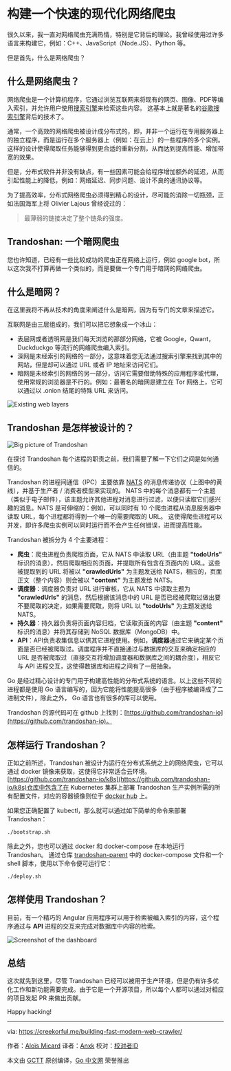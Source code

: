 # 构建一个快速的现代化网络爬虫

很久以来，我一直对网络爬虫充满热情，特别是它背后的理论。我曾经使用过许多语言来构建它，例如：C++、JavaScript（Node.JS）、Python 等。

但是首先，什么是网络爬虫？

## 什么是网络爬虫？

网络爬虫是一个计算机程序，它通过浏览互联网来将现有的网页、图像、PDF等编入索引，并允许用户使用[搜索引擎](https://en.wikipedia.org/wiki/Web_search_engine)来检索这些内容。 这基本上就是著名的[谷歌搜索引擎](https://google.com/)背后的技术了。

通常，一个高效的网络爬虫被设计成分布式的，即，并非一个运行在专用服务器上的独立程序，而是运行在多个服务器上（例如：在云上）的一些程序的多个实例。这样的设计使得爬取任务能够得到更合适的重新分割，从而达到提高性能、增加带宽的效果。

但是，分布式软件并非没有缺点，有一些因素可能会给程序增加额外的延迟，从而引起性能上的降低，例如：网络延迟、同步问题、设计不良的通讯协议等。

为了提高效率，分布式网络爬虫必须得到精心的设计，尽可能的消除一切瓶颈，正如法国海军上将 Olivier Lajous 曾经说过的：
> 最薄弱的链接决定了整个链条的强度。

## Trandoshan: 一个暗网爬虫

您也许知道，已经有一些比较成功的爬虫正在网络上运行，例如 google bot，所以这次我不打算再做一个类似的，而是要做一个专门用于暗网的网络爬虫。

## 什么是暗网？

在这里我将不再从技术的角度来阐述什么是暗网，因为有专门的文章来描述它。

互联网是由三层组成的，我们可以把它想象成一个冰山：

* 表层网或者透明网是我们每天浏览的那部分网络，它被 Google，Qwant，Duckduckgo 等流行的网络爬虫编入索引。
* 深网是未经索引的网络的一部分，这意味着您无法通过搜索引擎来找到其中的网站，但是却可以通过 URL 或者 IP 地址来访问它们。
* 暗网是未经索引的网络的另一部分，访问它需要借助特殊的应用程序或代理，使用常规的浏览器是不行的。例如：最著名的暗网是建立在 Tor 网络上，它可以通过以 .onion 结尾的特殊 URL 来访问。

![Existing web layers](https://creekorful.me/content/images/2019/09/image-1.png)

## Trandoshan 是怎样被设计的？

![Big picture of Trandoshan](https://creekorful.me/content/images/2019/09/Trandoshan-1.png)

在探讨 Trandoshan 每个进程的职责之前，我们需要了解一下它们之间是如何通信的。

Trandoshan 的进程间通信（IPC）主要依靠 [NATS](https://nats.io/) 的消息传递协议（上图中的黄线），并基于生产者 / 消费者模型来实现的。 NATS 中的每个消息都有一个主题（类似于电子邮件），该主题允许其他进程对消息进行过滤，以便只读取它们感兴趣的消息。NATS 是可伸缩的：例如，可以同时有 10 个爬虫进程从消息服务器中读取 URL，每个进程都将得到一个唯一的需要爬取的 URL。 这使得爬虫进程可以并发，即许多爬虫实例可以同时运行而不会产生任何错误，进而提高性能。

Trandoshan 被拆分为 4 个主要进程：

* **爬虫**：爬虫进程负责爬取页面，它从 NATS 中读取 URL（由主题 **"todoUrls"** 标识的消息），然后爬取相应的页面，并提取所有包含在页面内的 URL。这些被提取到的 URL 将被以 **"crawledUrls"** 为主题发送给 NATS，相应的，页面正文（整个内容）则会被以 **"content"** 为主题发给 NATS。
* **调度器**：调度器负责对 URL 进行审核，它从 NATS 中读取主题为 **"crawledUrls"** 的消息，然后根据该消息中的 URL 是否已经被爬取过做出要不要爬取的决定，如果需要爬取，则将 URL 以 **"todoUrls"** 为主题发送给 NATS。
* **持久器**：持久器负责将页面内容归档，它读取页面的内容（由主题 **"content"** 标识的消息）并将其存储到 NoSQL 数据库（MongoDB）中。
* **API**：API负责收集信息以供其它进程使用。例如，**调度器**通过它来确定某个页面是否已经被爬取过。调度程序并不直接通过与数据库的交互来确定相应的 URL 是否被爬取过（直接交互将增加调度器和数据库之间的耦合度），相反它与 API 进程交互，这使得数据库和进程之间有了一层抽象。

Go 是经过精心设计的专门用于构建高性能的分布式系统的语言。以上这些不同的进程都是使用 Go 语言编写的，因为它能将性能提高很多（由于程序被编译成了二进制文件），除此之外， Go 语言也有很多的库可以使用。

Trandoshan 的源代码可在 github 上找到：[https://github.com/trandoshan-io](https://github.com/trandoshan-io)。

## 怎样运行 Trandoshan？

正如之前所述，Trandoshan 被设计为运行在分布式系统之上的网络爬虫，它可以通过 docker 镜像来获取，这使得它非常适合云环境。[https://github.com/trandoshan-io/k8s](https://github.com/trandoshan-io/k8s)仓库中包含了在 Kubernetes 集群上部署 Trandoshan 生产实例所需的所有配置文件，对应的容器镜像则位于 [docker hub](https://hub.docker.com/u/trandoshanio) 上。

如果您正确配置了 kubectl，那么就可以通过如下简单的命令来部署 Trandoshan：

```bash
./bootstrap.sh
```

除此之外，您也可以通过 docker 和 docker-compose 在本地运行 Trandoshan。 通过仓库 [trandoshan-parent](https://github.com/trandoshan-io/trandoshan-parent) 中的 docker-compose 文件和一个 shell 脚本，使用以下命令便可运行它：

```bash
./deploy.sh
```

## 怎样使用 Trandoshan？

目前，有一个精巧的 Angular 应用程序可以用于检索被编入索引的内容，这个程序通过与 **API** 进程的交互来完成对数据库中内容的检索。

![Screenshot of the dashboard](https://creekorful.me/content/images/2019/09/Screenshot-from-2019-09-22-17-09-49.png)

## 总结

这次就先到这里，尽管 Trandoshan 已经可以被用于生产环境，但是仍有许多优化工作和新功能需要完成。由于它是一个开源项目，所以每个人都可以通过对相应的项目发起 PR 来做出贡献。

Happy hacking!

---

via: https://creekorful.me/building-fast-modern-web-crawler/

作者：[Aloïs Micard](https://creekorful.me/author/creekorful/)
译者：[Anxk](https://github.com/Anxk)
校对：[校对者ID](https://github.com/校对者ID)

本文由 [GCTT](https://github.com/studygolang/GCTT) 原创编译，[Go 中文网](https://studygolang.com/) 荣誉推出
